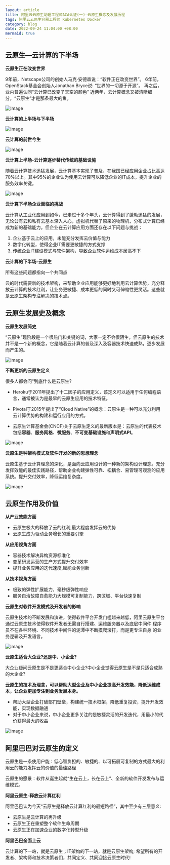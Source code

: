 ```yaml
---
layout: article
title: 阿里云云原生助理工程师ACA认证(一)—云原生概念及发展历程
tags: 阿里云云原生容器工程师 Kubernetes Docker
category: blog
date: 2022-09-24 11:04:00 +08:00
mermaid: true
---
```

## 云原生—云计算的下半场
**云原生正在改变世界**

9年前，Netscape公司的创始人马克·安德森说：“软件正在改变世界”。
6年前，OpenStack基金会创始人Jonathan Bryce说: “世界的一切源于开源”。
再之后，业内普遍认同“云计算已改变了天空的颜色”
近两年，云计算概念又被清晰细分，“云原生”才是那条最大的鱼。

![image](https://github.com/yutao517/yutao517.github.io/assets/62100249/310b0ab2-d672-4b9e-8462-2cce84342a2c)

**云计算的上半场与下半场**

![image](https://github.com/yutao517/yutao517.github.io/assets/62100249/2ce2265b-1cae-4ec4-ad84-caa6da319ba9)

**云计算的前世今生**

![image](https://github.com/yutao517/yutao517.github.io/assets/62100249/a035730f-fdb8-4373-8efc-948aa5c9321e)

**云计算上半场-云计算逐步替代传统的基础设施**

随着云计算技术迅猛发展，云计算基本实现了普及，在我国已经应用企业占比高达70%以上。其中95%的企业认为使用云计算可以降低企业的IT成本，提升企业的服务效率关键。

![image](https://github.com/yutao517/yutao517.github.io/assets/62100249/a0c37f5d-0fa2-4c8b-b8d1-f7f3fc4c023f)

**云计算下半场企业面临的挑战**

云计算从工业化应用到如今，已走过十多个年头，云计算得到了蓬勃迅猛的发展，无论公有云和私有云基本深入人心，虚拟机代替了原来的物理机，分布式计算已经成为新的基础能力。但企业在云计算应用方面还存在以下问题与挑战：

1. 企业基于云上的应用，未能充分发挥云价值与能力
2. 数字化转型，使得企业IT需要更敏捷的方式支撑
3. 传统企业IT建设模式与软件架构，导致企业软件运维成本居高不下

**云计算的下半场-云原生**

所有这些问题都指向一个共同点

云的时代需要新的技术架构，来帮助企业应用能够更好地利用云计算优势，充分释放云计算的技术红利，让业务更敏捷、成本更低的同时又可伸缩性更灵活。这些就是云原生架构专注解决的技术点。

## 云原生发展史及概念

**云原生发展简史**

“云原生”现阶段是一个很热门和关键的词，大家一定不会很陌生，但云原生的技术并不是一个新的概念，它是随着云计算的普及深入及容器技术快速成熟，逐步发展而产生的。

![image](https://github.com/yutao517/yutao517.github.io/assets/62100249/a0bd36a7-09a6-4a95-98c1-0de048a6b78a)

**不断更新的云原生定义**

很多人都会问“到底什么是云原生?

- Heroku于2011年提出了十二因子的应用定义，该定义可以适用于任何编程语言，通常被认为是最早的云原生应用的技术特征。

- Pivotal于2015年提出了“Cloud Native”的概念：云原生是一种可以充分利用云计算优势的构建和运行应用的方式。

- 云原生计算基金会(CNCF)关于云原生定义的最新版本是：云原生的代表技术包括**容器**、**服务网格**、**微服务**、**不可变基础设施**和**声明式API**。

![image](https://github.com/yutao517/yutao517.github.io/assets/62100249/ef01d7a5-be18-4f17-bd54-803e7a2b2706)


**云原生是种架构模式及软件开发的新的思想理念**

云原生基于云计算理念的深化，是面向云应用设计的一种新的架构设计理念。充分发挥效能的最佳实践路径，帮助企业构建弹性可靠、松耦合、易管理可观测的应用系统。提升交付效率，降低运维复杂度。

![image](https://github.com/yutao517/yutao517.github.io/assets/62100249/d4afe835-f09c-4c45-ae05-65ae0e453723)

## 云原生作用及价值

**从产业效能方面**

- 云原生极大的释放了云的红利,最大程度发挥云的优势
- 云原生成为驱动业务增长的重要引擎

**从应用视角方面**

- 容器技术解决异构资源标准化
- 变革研发运营的生产方式提升交付效率
- 提升业务应用的迭代速度,赋能业务创新

**从技术视角方面**

- 极致的弹性扩展能力，毫秒级弹性响应
- 服务自治故障自愈能力大规模可复制能力，跨区域、平台快速复制

 **云原生对软件开发模式及开发者的影响**
 
云原生技术的不断发展和演进，使得软件平台开发门槛越来越低，阿里云原生平台通过云原生技术使得软件开发者无需自行搭建、运维服务器以及底层中间件
程序员不在各种环境、不同技术中间件的泥潭中不断摸爬滚打，而是更专注自身 的业务逻辑及开发语言。

![image](https://github.com/yutao517/yutao517.github.io/assets/62100249/d04932f9-2b41-4309-bc09-91024bbb8d04)

**云原生适合大企业?还是中、小企业?**

大企业疑问云原生是不是更适合中小企业?中小企业觉得云原生是不是只适合成熟的大企业?

**云原生的技术及理念，可以帮助大型企业及中小企业提高开发效能，降低运维成本，让企业更加专注到业务发展本身。**

- 帮助大型企业打破部门壁垒，构建统一技术框架，降低重复投资，提升开发效能，实现数据融通
- 对于中小企业来说，中小企业更多关注的是敏捷灵活的开发迭代，用最小的代价获得最大的收益

![image](https://github.com/yutao517/yutao517.github.io/assets/62100249/336f74b2-ed4a-436b-b1cd-b64b0623b75b)

## 阿里巴巴对云原生的定义
云原生是一条使用户能：低心智负担的、敏捷的、以可拓展可复制的方式最大的利用云的能力发挥云的价值的最佳路径

云原生的愿景：软件从诞生起就“生在云上，长在云上”、全新的软件开发发布与运维模式。

**阿里云原生-释放云计算红利**

阿里巴巴认为今天“云原生是释放云计算红利的最短路径”，其中至少有三层意义:
- 云原生是云计算的再升级
- 云原生正在重塑整个软件生命周期
- 云原生正在加速企业的数字化转型升级

**阿里巴巴全面上云**

云计算的下一站，就是云原生；IT架构的下一站，就是云原生架构;
希望所有的开发者、架构师和技术决策者们，共同定义、共同迎接云原生时代!
